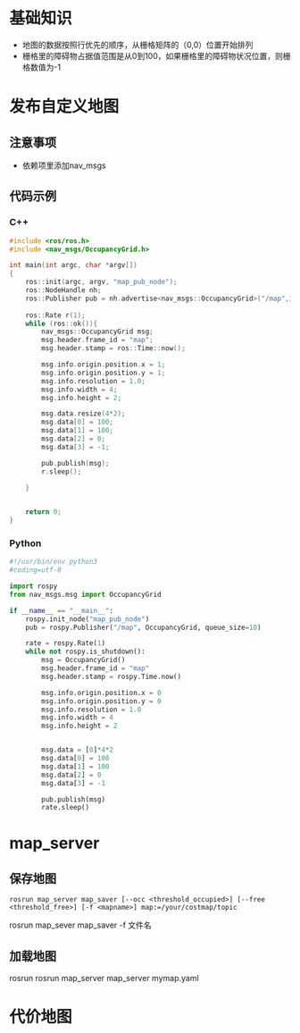 # 基础知识

- 地图的数据按照行优先的顺序，从栅格矩阵的（0,0）位置开始排列
- 栅格里的障碍物占据值范围是从0到100，如果栅格里的障碍物状况位置，则栅格数值为-1

# 发布自定义地图

## 注意事项

- 依赖项里添加nav_msgs

## 代码示例

### C++

```cpp
#include <ros/ros.h>
#include <nav_msgs/OccupancyGrid.h>

int main(int argc, char *argv[])
{
    ros::init(argc, argv, "map_pub_node");
    ros::NodeHandle nh;
    ros::Publisher pub = nh.advertise<nav_msgs::OccupancyGrid>("/map",10);
    
    ros::Rate r(1);
    while (ros::ok()){
        nav_msgs::OccupancyGrid msg;
        msg.header.frame_id = "map";
        msg.header.stamp = ros::Time::now();

        msg.info.origin.position.x = 1;
        msg.info.origin.position.y = 1;
        msg.info.resolution = 1.0;
        msg.info.width = 4;
        msg.info.height = 2;

        msg.data.resize(4*2);
        msg.data[0] = 100;
        msg.data[1] = 100;
        msg.data[2] = 0;
        msg.data[3] = -1;

        pub.publish(msg);
        r.sleep();

    }
    

    return 0;
}

```

### Python

```python
#!/usr/bin/env python3
#coding=utf-8

import rospy
from nav_msgs.msg import OccupancyGrid

if __name__ == "__main__":
    rospy.init_node("map_pub_node")
    pub = rospy.Publisher("/map", OccupancyGrid, queue_size=10)

    rate = rospy.Rate(1)
    while not rospy.is_shutdown():
        msg = OccupancyGrid()
        msg.header.frame_id = "map"
        msg.header.stamp = rospy.Time.now()

        msg.info.origin.position.x = 0
        msg.info.origin.position.y = 0
        msg.info.resolution = 1.0
        msg.info.width = 4 
        msg.info.height = 2


        msg.data = [0]*4*2
        msg.data[0] = 100
        msg.data[1] = 100
        msg.data[2] = 0
        msg.data[3] = -1

        pub.publish(msg)
        rate.sleep()
```

# map_server

## 保存地图

```
rosrun map_server map_saver [--occ <threshold_occupied>] [--free <threshold_free>] [-f <mapname>] map:=/your/costmap/topic
```

rosrun map_sever map_saver -f 文件名

## 加载地图

rosrun rosrun map_server map_server mymap.yaml

# 代价地图

